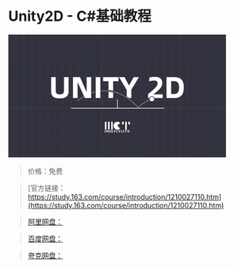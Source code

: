 # Unity2D - C#基础教程

![img](../../../assets/study163/free/8811eda251874dca97ddb25bc1fa70ed.png)

> 价格：免费

> [官方链接：https://study.163.com/course/introduction/1210027110.htm](https://study.163.com/course/introduction/1210027110.htm)

> [阿里网盘：]()

> [百度网盘：]()

> [夸克网盘：]()
